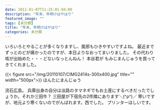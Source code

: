```yaml
---
date: 2011-01-07T11:25:01-04:00
description: "年末、年明けはやはり"
featured_image: ""
tags: [未分類]
title: "年末、年明けはやはり"
categories: 未分類
---
```


いろいろとやることが多くなりますし、風邪もひきやすいですよね。
最近までずっとのどが痛かったのですが、本日よりなおってまいりました。
その代わり咳が出始めた・・・どないなっとんねん！
本谷君が もみじまんじゅうを買ってきてくれました。

{{< figure src="/img/20110107/CIMG2414s-300x400.jpg" title="" width="500px">}}
ほんたにまんじゅう

流石広島。
兵庫出身の自分は淡路のタマネギでもお土産にするべきだったでしょうか。それか三田牛？
三田屋が下宿先の2件隣にあります＼(^ρ^)／
寒いですが、地元より寒くないのでがんばれます。西でした。
プリンターほしいです。
